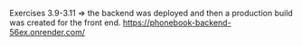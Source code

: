 Exercises 3.9-3.11 => the backend was deployed and then a production build was created for the front end. 
https://phonebook-backend-56ex.onrender.com/
